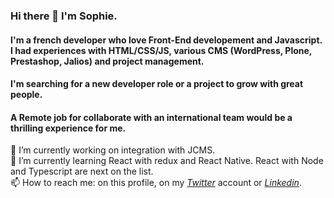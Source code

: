 ### Hi there 👋 I'm Sophie. 

#### I'm a french developer who love Front-End developement and Javascript. I had experiences with HTML/CSS/JS, various CMS (WordPress, Plone, Prestashop, Jalios)  and project management.
#### I'm searching for a new developer role or a project to grow with great people. 
#### A Remote job for collaborate with an international team would be a thrilling experience for me.

🔭 I’m currently working on integration with JCMS.   
🌱 I’m currently learning React with redux and React Native. React with Node and Typescript are next on the list.  
📫 How to reach me: on this profile, on my *[Twitter](https://twitter.com/S0f1eM)* account or *[Linkedin](https://www.linkedin.com/in/sophie-marchand-web-developer/)*.    


